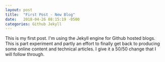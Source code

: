 ```yaml
---
layout: post
title:  "First Post - New Blog"
date:   2018-04-26 08:15:19 -0500
categories: Github Jekyll
---
```


This is my first post. I'm using the Jekyll engine for Github hosted blogs. This is part experiment and partly an effort to finally get back to producing some online content and technical articles. I give it a 50/50 change that I will follow through. 